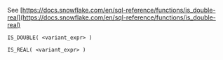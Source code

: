 See [https://docs.snowflake.com/en/sql-reference/functions/is_double-real](https://docs.snowflake.com/en/sql-reference/functions/is_double-real)
```
IS_DOUBLE( <variant_expr> )

IS_REAL( <variant_expr> )
```
